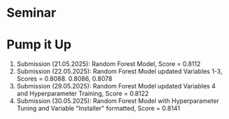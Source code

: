 # Seminar
# Pump it Up
1. Submission (21.05.2025): Random Forest Model, Score = 0.8112
2. Submission (22.05.2025): Random Forest Model updated Variables 1-3, Scores = 0.8088. 0.8086, 0.8078
3. Submission (29.05.2025): Random Forest Model updated Variables 4 and Hyperparameter Training, Score = 0.8122
4. Submission (30.05.2025): Random Forest Model with Hyperparameter Tuning and Variable "Installer" formatted, Score = 0.8141
